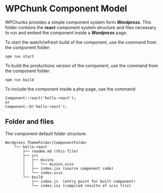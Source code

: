 # WPChunk Component Model 

WPChunks provides a simple component system form ***Wordpress***.
This folder contains the **react** component system structure and files necessary to run and embed the component inside a ***Wordpress*** page. 

To start the watch/refresh build of the component, use the command from the component folder:

    npm run start

To build the productions version of the component, use the command from the component folder:

    npm run build

To include the component inside a php page, use the command:

    Component::react('hello-react');
    or
    Component::D('hello-react');

## Folder and files

The component default folder structure: 

	Wordpress ThemeFolder/ComponentFolder
		└── hello-react
			├── readme.md (this file)
			├── src
			│	├── mixins
			│	│	└── mixins.scss 
			│	├── index.jsx (source component code)
			│	└── index.scss 
			└── build
				├── index.js  (entry point for built component)
				└── index.css (compiled resulto of scss file)

